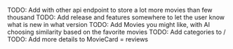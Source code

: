 TODO: Add with other api endpoint to store a lot more movies than few thousand
TODO: Add release and features somewhere to let the user know what is new in what version
TODO: Add Movies you might like, with AI choosing similarity based on the favorite movies
TODO: Add categories to /
TODO: Add more details to MovieCard = reviews
